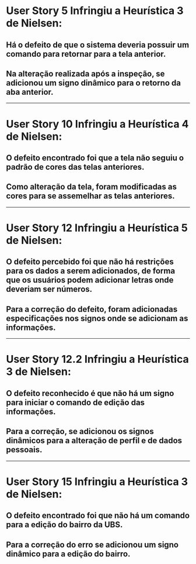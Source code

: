 # User Story 5 Infringiu a Heurística 3 de Nielsen:
## Há o defeito de que o sistema deveria possuir um comando para retornar para a tela anterior.
## Na alteração realizada após a inspeção, se adicionou um signo dinâmico para o retorno da aba anterior.

---

# User Story 10 Infringiu a Heurística 4 de Nielsen:
## O defeito encontrado foi que a tela não seguiu o padrão de cores das telas anteriores.
## Como alteração da tela, foram modificadas as cores para se assemelhar as telas anteriores.

---

# User Story 12 Infringiu a Heurística 5 de Nielsen:
## O defeito percebido foi que não há restrições para os dados a serem adicionados, de forma que os usuários podem adicionar letras onde deveriam ser números.
## Para a correção do defeito, foram adicionadas especificações nos signos onde se adicionam as informações.

---

# User Story 12.2 Infringiu a Heurística 3 de Nielsen:
## O defeito reconhecido é que não há um signo para iniciar o comando de edição das informações.
## Para a correção, se adicionou os signos dinâmicos para a alteração de perfil e de dados pessoais.

---

# User Story 15 Infringiu a Heurística 3 de Nielsen:
## O defeito encontrado foi que não há um comando para a edição do bairro da UBS.
## Para a correção do erro se adicionou um signo dinâmico para a edição do bairro.
